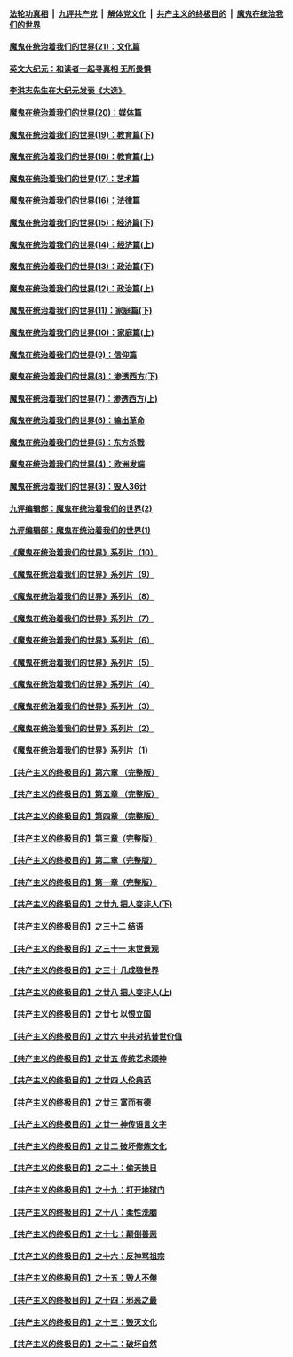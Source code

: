 

####  [法轮功真相](../../../../basic/blob/master/README.md?t=12270631) &nbsp;|&nbsp; [九评共产党](../../../../9ping.md/blob/master/README.md?t=12270631) &nbsp;|&nbsp; [解体党文化](../../../../jtdwh.md/blob/master/README.md?t=12270631)  &nbsp;|&nbsp; [共产主义的终极目的](../../../../gczydzjmd.md/blob/master/README.md?t=12270631) &nbsp;|&nbsp; [魔鬼在统治我们的世界](../../../../mgztzwmdsj.md/blob/master/README.md?t=12270631) 

#### [魔鬼在统治着我们的世界(21)：文化篇](../pages/nsc422/n10597706.md?t=12270631) 

#### [英文大纪元：和读者一起寻真相 无所畏惧](../pages/nsc422/n12542027.md?t=12270631) 

#### [李洪志先生在大纪元发表《大选》](../pages/nsc422/n12534746.md?t=12270631) 

#### [魔鬼在统治着我们的世界(20)：媒体篇](../pages/nsc422/n10586579.md?t=12270631) 

#### [魔鬼在统治着我们的世界(19)：教育篇(下)](../pages/nsc422/n10564808.md?t=12270631) 

#### [魔鬼在统治着我们的世界(18)：教育篇(上)](../pages/nsc422/n10526970.md?t=12270631) 

#### [魔鬼在统治着我们的世界(17)：艺术篇](../pages/nsc422/n10499093.md?t=12270631) 

#### [魔鬼在统治着我们的世界(16)：法律篇](../pages/nsc422/n10485969.md?t=12270631) 

#### [魔鬼在统治着我们的世界(15)：经济篇(下)](../pages/nsc422/n10469975.md?t=12270631) 

#### [魔鬼在统治着我们的世界(14)：经济篇(上)](../pages/nsc422/n10457370.md?t=12270631) 

#### [魔鬼在统治着我们的世界(13)：政治篇(下)](../pages/nsc422/n10448270.md?t=12270631) 

#### [魔鬼在统治着我们的世界(12)：政治篇(上)](../pages/nsc422/n10444576.md?t=12270631) 

#### [魔鬼在统治着我们的世界(11)：家庭篇(下)](../pages/nsc422/n10440961.md?t=12270631) 

#### [魔鬼在统治着我们的世界(10)：家庭篇(上)](../pages/nsc422/n10435448.md?t=12270631) 

#### [魔鬼在统治着我们的世界(9)：信仰篇](../pages/nsc422/n10432159.md?t=12270631) 

#### [魔鬼在统治着我们的世界(8)：渗透西方(下)](../pages/nsc422/n10429603.md?t=12270631) 

#### [魔鬼在统治着我们的世界(7)：渗透西方(上)](../pages/nsc422/n10426013.md?t=12270631) 

#### [魔鬼在统治着我们的世界(6)：输出革命](../pages/nsc422/n10421536.md?t=12270631) 

#### [魔鬼在统治着我们的世界(5)：东方杀戮](../pages/nsc422/n10417707.md?t=12270631) 

#### [魔鬼在统治着我们的世界(4)：欧洲发端](../pages/nsc422/n10414890.md?t=12270631) 

#### [魔鬼在统治着我们的世界(3)：毁人36计](../pages/nsc422/n10411583.md?t=12270631) 

#### [九评编辑部：魔鬼在统治着我们的世界(2)](../pages/nsc422/n10410036.md?t=12270631) 

#### [九评编辑部：魔鬼在统治着我们的世界(1)](../pages/nsc422/n10406825.md?t=12270631) 

#### [《魔鬼在统治着我们的世界》系列片（10）](../pages/nsc422/n12292670.md?t=12270631) 

#### [《魔鬼在统治着我们的世界》系列片（9）](../pages/nsc422/n12290859.md?t=12270631) 

#### [《魔鬼在统治着我们的世界》系列片（8）](../pages/nsc422/n12287445.md?t=12270631) 

#### [《魔鬼在统治着我们的世界》系列片（7）](../pages/nsc422/n12283425.md?t=12270631) 

#### [《魔鬼在统治着我们的世界》系列片（6）](../pages/nsc422/n12282314.md?t=12270631) 

#### [《魔鬼在统治着我们的世界》系列片（5）](../pages/nsc422/n12281419.md?t=12270631) 

#### [《魔鬼在统治着我们的世界》系列片（4）](../pages/nsc422/n12274024.md?t=12270631) 

#### [《魔鬼在统治着我们的世界》系列片（3）](../pages/nsc422/n12271322.md?t=12270631) 

#### [《魔鬼在统治着我们的世界》系列片（2）](../pages/nsc422/n12269049.md?t=12270631) 

#### [《魔鬼在统治着我们的世界》系列片（1）](../pages/nsc422/n12267575.md?t=12270631) 

#### [【共产主义的终极目的】第六章 （完整版）](../pages/nsc422/n11428913.md?t=12270631) 

#### [【共产主义的终极目的】第五章 （完整版）](../pages/nsc422/n11428912.md?t=12270631) 

#### [【共产主义的终极目的】第四章 （完整版）](../pages/nsc422/n11428907.md?t=12270631) 

#### [【共产主义的终极目的】第三章（完整版）](../pages/nsc422/n11428848.md?t=12270631) 

#### [【共产主义的终极目的】第二章（完整版）](../pages/nsc422/n11428831.md?t=12270631) 

#### [【共产主义的终极目的】第一章（完整版）](../pages/nsc422/n11417651.md?t=12270631) 

#### [【共产主义的终极目的】之廿九 把人变非人(下)](../pages/nsc422/n11344140.md?t=12270631) 

#### [【共产主义的终极目的】之三十二 结语](../pages/nsc422/n11360535.md?t=12270631) 

#### [【共产主义的终极目的】之三十一 末世景观](../pages/nsc422/n11351129.md?t=12270631) 

#### [【共产主义的终极目的】之三十 几成狼世界](../pages/nsc422/n11348280.md?t=12270631) 

#### [【共产主义的终极目的】之廿八 把人变非人(上)](../pages/nsc422/n11340492.md?t=12270631) 

#### [【共产主义的终极目的】之廿七 以恨立国](../pages/nsc422/n11336944.md?t=12270631) 

#### [【共产主义的终极目的】之廿六 中共对抗普世价值](../pages/nsc422/n11324785.md?t=12270631) 

#### [【共产主义的终极目的】之廿五 传统艺术颂神](../pages/nsc422/n11296396.md?t=12270631) 

#### [【共产主义的终极目的】之廿四 人伦典范](../pages/nsc422/n11296397.md?t=12270631) 

#### [【共产主义的终极目的】之廿三 富而有德](../pages/nsc422/n11283598.md?t=12270631) 

#### [【共产主义的终极目的】之廿一 神传语言文字](../pages/nsc422/n11263265.md?t=12270631) 

#### [【共产主义的终极目的】之廿二 破坏修炼文化](../pages/nsc422/n11245728.md?t=12270631) 

#### [【共产主义的终极目的】之二十：偷天换日](../pages/nsc422/n11238846.md?t=12270631) 

#### [【共产主义的终极目的】之十九：打开地狱门](../pages/nsc422/n11206376.md?t=12270631) 

#### [【共产主义的终极目的】之十八：柔性洗脑](../pages/nsc422/n11199994.md?t=12270631) 

#### [【共产主义的终极目的】之十七：颠倒善恶](../pages/nsc422/n11179782.md?t=12270631) 

#### [【共产主义的终极目的】之十六：反神骂祖宗](../pages/nsc422/n11166798.md?t=12270631) 

#### [【共产主义的终极目的】之十五：毁人不倦](../pages/nsc422/n11166792.md?t=12270631) 

#### [【共产主义的终极目的】之十四：邪恶之最](../pages/nsc422/n11150249.md?t=12270631) 

#### [【共产主义的终极目的】之十三：毁灭文化](../pages/nsc422/n11135227.md?t=12270631) 

#### [【共产主义的终极目的】之十二：破坏自然](../pages/nsc422/n11135214.md?t=12270631) 

